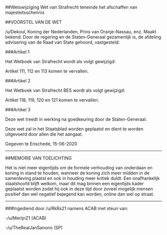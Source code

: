 ##Wetswijziging Wet van Strafrecht teneinde het afschaffen van majesteitsschennis 
 
##VOORSTEL VAN DE WET


/u/Dekoul, Koning der Nederlanden, Prins van Oranje-Nassau, enz. Maakt bekend: Door de regering en de Staten-Generaal gezamenlijk is, de afdeling advisering van de Raad van State gehoord, vastgesteld:

###Artikel 1

Het Wetboek van Strafrecht wordt als volgt gewijzigd:

Artikel 111, 112 en 113 komen te vervallen.

###Artikel 2

Het Wetboek van Strafrecht BES wordt als volgt gewijzigd:

Artikel 118, 119, 120 en 121 komen te vervallen.

###Artikel 3

Deze wet treedt in werking na goedkeuring door de Staten-Generaal.

Deze wet zal in het Staatsblad worden geplaatst en dient te worden uitgevoerd door allen die het aangaat.

Gegeven te Enschede, 15-06-2020

---

##MEMORIE VAN TOELICHTING

Het is niet meer eigentijds om de formele verhouding van onderdaan en koning in stand te houden, wanneer de koning zich meer midden in de samenleving plaatst en ook in houding meer kritiek duldt. Een onafhankelijk staatshoofd blijft welkom, maar dit mag binnen een eigentijds kader geplaatst worden zodat hij ook in deze tijd door zoveel mogelijk mensen positief dan wel negatief bejegend kan worden, online dan wel op straat.

---

###Ingediend door /u/RkRs21 namens ACAB met steun van:

-/u/MerijnZ1 (ACAB)

-/u/TheRealJanSanono (SP)
